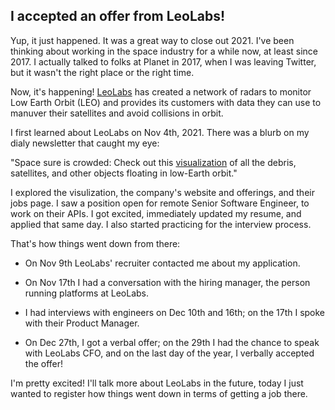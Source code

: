 ## I accepted an offer from LeoLabs!

Yup, it just happened. It was a great way to close out 2021. I've been
thinking about working in the space industry for a while now, at least
since 2017. I actually talked to folks at Planet in 2017, when I was
leaving Twitter, but it wasn't the right place or the right time.

Now, it's happening! [LeoLabs](https://www.leolabs.space/) has created a network of radars to monitor
Low Earth Orbit (LEO) and provides its customers with data they can use
to manuver their satellites and avoid collisions in orbit.

I first learned about LeoLabs on Nov 4th, 2021. There was a blurb on my dialy
newsletter that caught my eye:

"Space sure is crowded: Check out this [visualization](https://platform.leolabs.space/visualization)
of all the debris, satellites, and other objects floating in low-Earth orbit."

I explored the visulization, the company's website and offerings, and their jobs
page. I saw a position open for remote Senior Software Engineer, to work on their APIs.
I got excited, immediately updated my resume, and applied that same day. I also started
practicing for the interview process.

That's how things went down from there:

*   On Nov 9th LeoLabs' recruiter contacted me about my application.

*   On Nov 17th I had a conversation with the hiring manager, the person running
platforms at LeoLabs.

*   I had interviews with engineers on Dec 10th and 16th; on the 17th I spoke with their Product Manager.

*   On Dec 27th, I got a verbal offer; on the 29th I had the chance to speak with LeoLabs CFO, and on the last day of the year, I verbally accepted the offer!

I'm pretty excited! I'll talk more about LeoLabs in the future, today I just wanted to register
how things went down in terms of getting a job there.
